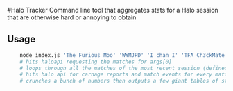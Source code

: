 #Halo Tracker
Command line tool that aggregates stats for a Halo session that are otherwise hard or annoying to obtain

## Usage

```bash
	node index.js 'The Furious Moo' 'WWMJPD' 'I chan I' 'TFA Ch3ckMate'
	# hits haloapi requesting the matches for args[0]
	# loops through all the matches of the most recent session (defined by every game from through when a custom game is recorded)
	# hits halo api for carnage reports and match events for every match
	# crunches a bunch of numbers then outputs a few giant tables of stats
```
